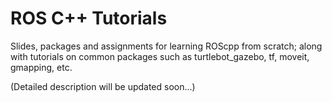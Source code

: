 # ROS C++ Tutorials
Slides, packages and assignments for learning ROScpp from scratch; along with tutorials on common packages such as turtlebot_gazebo, tf, moveit, gmapping, etc.

(Detailed description will be updated soon...)
